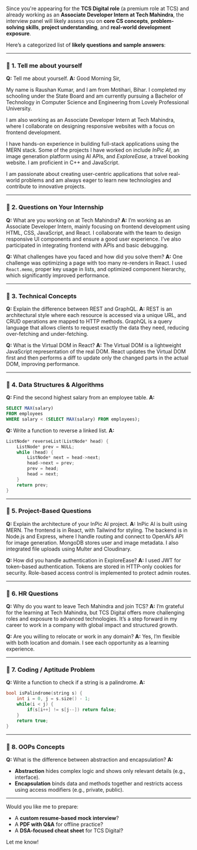 Since you're appearing for the **TCS Digital role** (a premium role at TCS) and already working as an **Associate Developer Intern at Tech Mahindra**, the interview panel will likely assess you on **core CS concepts**, **problem-solving skills**, **project understanding**, and **real-world development exposure**.

Here’s a categorized list of **likely questions and sample answers**:

---

### 🔹 **1. Tell me about yourself**

**Q:** Tell me about yourself.
**A:**
Good Morning Sir,

My name is Raushan Kumar, and I am from Motihari, Bihar. I completed my schooling under the State Board and am currently pursuing a Bachelor of Technology in Computer Science and Engineering from Lovely Professional University.

I am also working as an Associate Developer Intern at Tech Mahindra, where I collaborate on designing responsive websites with a focus on frontend development.

I have hands-on experience in building full-stack applications using the MERN stack. Some of the projects I have worked on include *InPic AI*, an image generation platform using AI APIs, and *ExploreEase*, a travel booking website. I am proficient in C++ and JavaScript.

I am passionate about creating user-centric applications that solve real-world problems and am always eager to learn new technologies and contribute to innovative projects.


---

### 🔹 **2. Questions on Your Internship**

**Q:** What are you working on at Tech Mahindra?
**A:**
I’m working as an Associate Developer Intern, mainly focusing on frontend development using HTML, CSS, JavaScript, and React. I collaborate with the team to design responsive UI components and ensure a good user experience. I’ve also participated in integrating frontend with APIs and basic debugging.

**Q:** What challenges have you faced and how did you solve them?
**A:**
One challenge was optimizing a page with too many re-renders in React. I used `React.memo`, proper key usage in lists, and optimized component hierarchy, which significantly improved performance.

---

### 🔹 **3. Technical Concepts**

**Q:** Explain the difference between REST and GraphQL.
**A:**
REST is an architectural style where each resource is accessed via a unique URL, and CRUD operations are mapped to HTTP methods. GraphQL is a query language that allows clients to request exactly the data they need, reducing over-fetching and under-fetching.

**Q:** What is the Virtual DOM in React?
**A:**
The Virtual DOM is a lightweight JavaScript representation of the real DOM. React updates the Virtual DOM first and then performs a diff to update only the changed parts in the actual DOM, improving performance.

---

### 🔹 **4. Data Structures & Algorithms**

**Q:** Find the second highest salary from an employee table.
**A:**

```sql
SELECT MAX(salary) 
FROM employees 
WHERE salary < (SELECT MAX(salary) FROM employees);
```

**Q:** Write a function to reverse a linked list.
**A:**

```cpp
ListNode* reverseList(ListNode* head) {
    ListNode* prev = NULL;
    while (head) {
        ListNode* next = head->next;
        head->next = prev;
        prev = head;
        head = next;
    }
    return prev;
}
```

---

### 🔹 **5. Project-Based Questions**

**Q:** Explain the architecture of your InPic AI project.
**A:**
InPic AI is built using MERN. The frontend is in React, with Tailwind for styling. The backend is in Node.js and Express, where I handle routing and connect to OpenAI’s API for image generation. MongoDB stores user and image metadata. I also integrated file uploads using Multer and Cloudinary.

**Q:** How did you handle authentication in ExploreEase?
**A:**
I used JWT for token-based authentication. Tokens are stored in HTTP-only cookies for security. Role-based access control is implemented to protect admin routes.

---

### 🔹 **6. HR Questions**

**Q:** Why do you want to leave Tech Mahindra and join TCS?
**A:**
I’m grateful for the learning at Tech Mahindra, but TCS Digital offers more challenging roles and exposure to advanced technologies. It’s a step forward in my career to work in a company with global impact and structured growth.

**Q:** Are you willing to relocate or work in any domain?
**A:**
Yes, I’m flexible with both location and domain. I see each opportunity as a learning experience.

---

### 🔹 **7. Coding / Aptitude Problem**

**Q:** Write a function to check if a string is a palindrome.
**A:**

```cpp
bool isPalindrome(string s) {
    int i = 0, j = s.size() - 1;
    while(i < j) {
        if(s[i++] != s[j--]) return false;
    }
    return true;
}
```

---

### 🔹 **8. OOPs Concepts**

**Q:** What is the difference between abstraction and encapsulation?
**A:**

* **Abstraction** hides complex logic and shows only relevant details (e.g., interface).
* **Encapsulation** binds data and methods together and restricts access using access modifiers (e.g., private, public).

---

Would you like me to prepare:

* A **custom resume-based mock interview**?
* A **PDF with Q\&A** for offline practice?
* A **DSA-focused cheat sheet** for TCS Digital?

Let me know!
